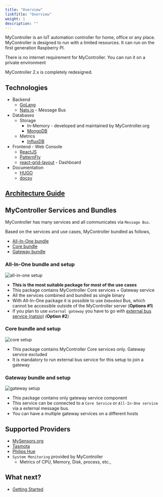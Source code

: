 ```yaml
---
title: "Overview"
linkTitle: "Overview"
weight: 1
description: ""
---
```

MyController is an IoT automation controller for home, office or any place.
MyController is designed to run with a limited resources.
It can run on the first generation Raspberry PI.

There is no internet requirement for MyController.
You can run it on a private environment

MyController 2.x is completely redesigned.

## Technologies
* Backend
  * [GoLang](https://golang.org/)
  * [Nats.io](https://nats.io/) - Message Bus
* Databases
  * Storage
    * In-Memory - developed and maintained by MyController.org
    * [MongoDB](https://www.mongodb.com/)
  * Metrics
    * [InfluxDB](https://www.influxdata.com/products/influxdb/)
* Frontend - Web Console
  * [ReactJS](https://reactjs.org/)
  * [PatternFly](https://www.patternfly.org/)
  * [react-grid-layout](https://github.com/react-grid-layout/react-grid-layout) - Dashboard
* Documentation
  * [HUGO](https://gohugo.io/)
  * [docsy](https://www.docsy.dev/)

## [Architecture Guide](/docs/overview/architecture/)

## MyController Services and Bundles
MyController has many services and all communicates via `Message Bus`.

Based on the services and use cases, MyController bundled as follows,
  - [All-In-One bundle](#all-in-one-bundle-and-setup)
  - [Core bundle](#core-bundle-and-setup)
  - [Gateway bundle](#gateway-bundle-and-setup)

### All-In-One bundle and setup
![all-in-one setup](/doc-images/all-in-one-setup.png)
* **This is the most suitable package for most of the use cases**
* This package contains MyController Core services + Gateway service
* All the services combined and bundled as single binary
* With All-In-One package it is possible to use `Embedded` Bus, which cannot be accessible outside of the MyController server (**Options #1**)
* If you plan to use `external gateway` you have to go with [external bus service (natsio)](/docs/getting-started/install-natsio/) (**Option #2**)

### Core bundle and setup
![core setup](/doc-images/core-setup.png)
* This package contains MyController Core services only. Gateway service excluded
* It is mandatory to run external bus service for this setup to join a gateway

### Gateway bundle and setup
![gateway setup](/doc-images/gateway-setup.png)
* This package contains only gateway service component
* This service can be connected to a `Core Service` or `All-In-One service` via a external message bus.
* You can have a multiple gateway services on a different hosts

## Supported Providers
* [MySensors.org](https://www.mysensors.org/)
* [Tasmota](https://tasmota.github.io/)
* [Philips Hue](https://www.philips-hue.com/en-in)
* `System Monitoring` provided by MyController
  * Metrics of CPU, Memory, Disk, process, etc.,


## What next?
* [Getting Started](/docs/getting-started/)

